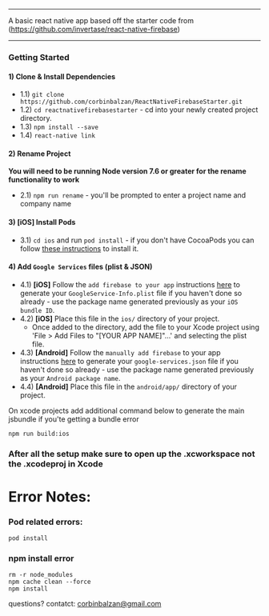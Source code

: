 
---

A basic react native app based off the starter code from (https://github.com/invertase/react-native-firebase)

---
### Getting Started

#### 1) Clone & Install Dependencies

- 1.1) `git clone https://github.com/corbinbalzan/ReactNativeFirebaseStarter.git`
- 1.2) `cd reactnativefirebasestarter` - cd into your newly created project directory.
- 1.3) `npm install --save `
- 1.4) `react-native link`

#### 2) Rename Project

**You will need to be running Node version 7.6 or greater for the rename functionality to work**

- 2.1) `npm run rename` - you'll be prompted to enter a project name and company name

#### 3) **[iOS]** Install Pods

- 3.1) `cd ios` and run `pod install` - if you don't have CocoaPods you can follow [these instructions](https://guides.cocoapods.org/using/getting-started.html#getting-started) to install it.

#### 4) Add `Google Services` files (plist & JSON)

- 4.1) **[iOS]** Follow the `add firebase to your app` instructions [here](https://firebase.google.com/docs/ios/setup#add_firebase_to_your_app) to generate your `GoogleService-Info.plist` file if you haven't done so already - use the package name generated previously as your `iOS bundle ID`.
- 4.2) **[iOS]** Place this file in the `ios/` directory of your project.
  - Once added to the directory, add the file to your Xcode project using 'File > Add Files to "[YOUR APP NAME]"…' and selecting the plist file.
- 4.3) **[Android]** Follow the `manually add firebase` to your app instructions [here](https://firebase.google.com/docs/android/setup#manually_add_firebase) to generate your `google-services.json` file if you haven't done so already - use the package name generated previously as your `Android package name`.
- 4.4) **[Android]** Place this file in the `android/app/` directory of your project.



On xcode projects add additional command below to generate the main jsbundle if you'te getting a bundle error

```
npm run build:ios
```

### After all the setup make sure to open up the .xcworkspace not the .xcodeproj in Xcode


# Error Notes: 

### Pod related errors: 
``` pod install ```

### npm install error

```
rm -r node_modules
npm cache clean --force
npm install
```

questions?  contatct: corbinbalzan@gmail.com


